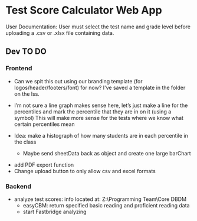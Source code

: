 # Test Score Calculator Web App
User Documentation:
    User must select the test name and grade level before uploading a .csv or .xlsx file containing data. 

## **Dev TO DO**
### Frontend

- Can we spit this out using our branding template (for logos/header/footers/font) for now? I've saved a template in the folder on the lss.
- I’m not sure a line graph makes sense here, let’s just make a line for the percentiles and mark the percentile that they are in on it (using a symbol)
This will make more sense for the tests where we know what certain percentiles mean

- Idea: make a histograph of how many students are in each percentile in the class
    * Maybe send sheetData back as object and create one large barChart

* add PDF export function
* Change upload button to only allow csv and excel formats

### Backend
* analyze test scores: info located at: Z:\Programming Team\Core DBDM
    - easyCBM: return specified basic reading and proficient reading data
    - start Fastbridge analyzing




